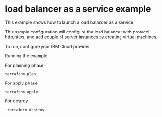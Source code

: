 # load balancer as a service example

This example shows how to launch a load balancer as a service

This sample configuration will configure the load balancer with protocol http,https, and add couple of server instances by creating virtual machines.


To run, configure your IBM Cloud provider

Running the example

For planning phase 

```
terraform plan
```

For apply phase

```
terraform apply
```

For destroy

```
 terraform destroy
```
